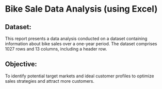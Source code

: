 # Bike Sale Data Analysis (using Excel)
## Dataset:
This report presents a data analysis conducted on a dataset containing information about bike sales over a one-year period. The dataset comprises 1027 rows and 13 columns, including a header row. 
## Objective:
To identify potential target markets and ideal customer profiles to optimize sales strategies and attract more customers.
